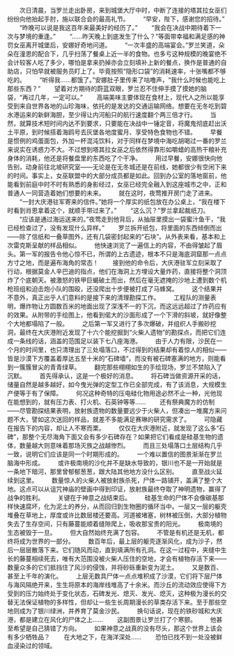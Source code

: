 　　次日清晨，当罗兰走出卧房，来到城堡大厅中时，中断了连接的塔其拉女巫们纷纷向他抬起手肘，施以联合会的最高礼节。
　　“早安，陛下，感谢您的招待。”
　　“昨晚可以说是我这百年来最美好的经历了。”
　　“我会在决战中期待着下一次与梦境的重逢。”
　　“……昨天晚上到底发生了什么？”等面带幸福和满足感的神罚女巫离开城堡后，安娜好奇地问道。
　　“一次丰盛的高端宴会。”罗兰笑道，朵朵在潼恩的配合下，几乎扫荡了餐桌上近一半的食物。也多亏这种规模的晚宴绝不会计较客人吃了多少，哪怕是拿来扔掉亦会立刻填补上新的餐点，换作是普通的自助店，只怕早就被服务员盯上了。毕竟按照“隐形口袋”的消耗速率，十张嘴都不够吃的。
　　“听得我……都饿了。”安娜肚子里传来了咕噜声，“我什么时候也能吃上那些东西？”
　　望着对方期待的蔚蓝双眼，罗兰忍不住伸手摸了摸她的脑袋，“再过几年，一定可以。”
　　高端美味主要体现在食材上，现代人之所以能享受到来自世界各地的山珍海味，依托的是发达的交通运输网络。想要在无冬吃到碧水港运来的新鲜海胆，至少得让内河船只的航行速度翻个两三倍才行。
　　当然，就算技术短时间内达不到要求，只要能在决战中一锤定音，将魔鬼彻底赶出沃土平原，到时候搭着海鸥号去灰堡各地度蜜月、享受特色食物也不错。
　　早餐是惯例的鸡蛋面包，外加一杯混沌饮料，对于同样在梦境中海吃胡喝过一番的罗兰来说实在诱惑力不大。不过想到塔其拉女巫之后依然得靠形如嚼蜡的高热干粮补充身体的消耗，他还是将餐盘里的东西吃了个干净。
　　用过早餐，安娜很快向他告别，动身前往北坡研究室——无论是在无冬城还是在前线，她都很少有空闲下来的时间。事实上，女巫联盟中的大部分成员都是如此。回到办公室的落地窗前，他能看到前庭中时不时有熟悉的身影经过，女巫已经完全融入到这座城市之中，正和普通人一同营造着她们想要的未来。
　　就在这时，夜莺推开房门走了进来。
　　“一封大庆港驻军寄来的信件。”她将一个厚实的纸包放在办公桌上，“我在楼下时看到肖恩拿着这个，就顺手带过来了。”
　　“这么沉？”罗兰拿起裁纸刀。
　　“应该是通过海运送来的。”夜莺走到他背后，从抽屉里摸出一袋蜜汁鱼干，“我已经检查过了，没有发现什么异样。”
　　罗兰拆开纸包，将里面的东西倾倒而出——除了信纸和一叠草图外，还有几袋密封起来的“石块”。从外表来看，基本和上次雷克斯呈献的样品相似。
　　他快速浏览了一遍信上的内容，不由得皱起了眉头。第一军的报告令他心惊不已，所谓的上古遗迹，根本不只是海底洞窟那一点点方寸之地，而是遍布海角的常态！
　　接到他的命令后，大庆港驻军立刻采取了行动，根据莫金人辛巴迪的指点，他们在海洞上方埋设大量炸药，直接将整个洞顶炸了个底朝天。被激怒的铁甲巨蝎破土而出，然后在毫无遮掩的沙地上遭到数个机枪班组和迫击炮小队的围殴，还没爬出十步便被打成了马蜂窝。
　　这个结果并不意外，真正出乎人们意料的是接下来的清理勘探工作。
　　工程队的测量表明，爆炸物让方圆数百米的地面出现了深浅不一的下沉，而这远远超过了炸药应有的效果。从附带的手绘图上，他看到偌大的沙面形成了一个下滑的斜坡，就好像整个大地都塌陷了一般。
　　之后第一军又进行了多次爆破，并组织人手搬砂挖洞，最终在大庆港附近发现了十六个能挖掘到“火柴人遗物”的勘探点，而把它们连成一条线的话，涵盖的范围足以装下七八座海港。
　　由于人力有限，沙民在一个月的时间里，也只清理出了三处塌落口，不过得到的结果却有着惊人的相似——皆是沙漠下方覆盖着厚达五至十米的“石碑墙”，而没有被石碑塞满的地方，则能看到一簇簇冒尖的青青绿草。
　　翻完那些栩栩如生的手绘现场，罗兰不禁陷入了沉默。
　　首先得承认，这是一个极好的消息。
　　将石碑当做资源开采的话，储量自然是越多越好，如今曳光弹的定型工作已全部完成，有了该消息，大规模生产便等于有了保障。
　　何况这种奇特的压电硅化物用途必然不止一种，光他现在能想到的，就有压力表、打火机、石英钟等等……
　　还有祭典魔方的仿制——尽管勘探结果表明，放射族遗物的数量要远少于火柴人，但凑出一堆魔方来问题不大，譬如这次送回的样品，就差不多能满足赛琳的研究需求了。
　　可隐藏在报告下的内容，却让人不寒而栗。
　　仅仅在大庆港附近，就发现了这么多“石碑”，那整个无尽海角下面又会有多少石碑存在？如果把它们看成是硅基生物的遗体，数量越大则意味着那场灭族之战越惨烈。
　　而且三处塌落口土层结构几乎一致，说明它们应该是同一个时期形成的。
　　一个难以置信的图景渐渐在罗兰脑海中形成。
　　或许极南境的沙化并不是缺水导致的，银川也不是一开始就是一条地下暗河，那里曾郁郁葱葱，跟大陆其他地方没什么区别。
　　直至战火延续到这里。
　　数量惊人的火柴人被放射族杀死，尸体一路铺开，盖满了整个大地。这点可以从诅咒神庙的壁画中得到印证，放射族最终夺取了神明遗物，赢得了战争的胜利。
　　关键在于神意之战结束后。
　　硅基生命的尸体不会像碳基那样快速腐坏，化为泥土的养分，从而回归到生物圈的循环当中。一层又一层的躯壳堆叠在草地上，厚度或许比数层楼还要高。河道被堵塞，树林被压倒，大部分植物失去了生存空间，只有藤蔓能顺着缝隙爬上，吸收那宝贵的阳光。
　　极南境的生态被毁于一旦。
　　但大自然始终充满了包容。
　　不管是有机还是无机，都终将成为世界的一部分。
　　数百年后，最上层的躯壳逐渐风化，成为沙子，然后一层层散落下来。它们随风而动，直到填满所有孔洞。在这一过程中，夹缝中生长的藤蔓相续死去，唯有大范围没被火柴人压住的空地，才会有植物存活下来——数量众多的它们抵挡住了风沙的侵蚀，并将砂砾重新变为泥土。
　　又是数百、甚至上千年的演化。
　　上层无数具尸体一点点堆积成了沙漠，它们将下层尸体与海风隔绝开来，生生将原本的海岸线堆高了十余米。而沙丘的流动效应使得下方受到的压力始终处于变化状态，石碑发光、熄灭、发光、熄灭，这种极为漫长的交替无法保证植物的多样性，但却让一些生长周期漫长的草类存活下来。至于那些空地则成为了银川绿洲，并养育了莫金沙民。
　　换句话说，现在的铁砂城和大庆港，都是建立在风化的尸体之上……
　　这副图景让罗兰打了个寒颤。
　　他甚至希望是自己猜错了方向。
　　如果神意之战真的没有尽头，那这个世界上该会有多少牺牲品？
　　在大地之下，在海洋深处……
　　恐怕已找不到一处没被鲜血浸染过的领域。